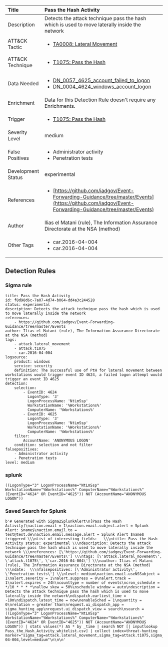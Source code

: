 | Title                | Pass the Hash Activity                                                                                                                                                 |
|:---------------------|:------------------------------------------------------------------------------------------------------------------------------------------------------------|
| Description          | Detects the attack technique pass the hash which is used to move laterally inside the network                                                                                                                                           |
| ATT&amp;CK Tactic    |  <ul><li>[TA0008: Lateral Movement](https://attack.mitre.org/tactics/TA0008)</li></ul>  |
| ATT&amp;CK Technique | <ul><li>[T1075: Pass the Hash](https://attack.mitre.org/techniques/T1075)</li></ul>  |
| Data Needed          | <ul><li>[DN_0057_4625_account_failed_to_logon](../Data_Needed/DN_0057_4625_account_failed_to_logon.md)</li><li>[DN_0004_4624_windows_account_logon](../Data_Needed/DN_0004_4624_windows_account_logon.md)</li></ul>  |
| Enrichment           |  Data for this Detection Rule doesn't require any Enrichments.  |
| Trigger              | <ul><li>[T1075: Pass the Hash](../Triggers/T1075.md)</li></ul>  |
| Severity Level       | medium |
| False Positives      | <ul><li>Administrator activity</li><li>Penetration tests</li></ul>  |
| Development Status   | experimental |
| References           | <ul><li>[https://github.com/iadgov/Event-Forwarding-Guidance/tree/master/Events](https://github.com/iadgov/Event-Forwarding-Guidance/tree/master/Events)</li></ul>  |
| Author               | Ilias el Matani (rule), The Information Assurance Directorate at the NSA (method) |
| Other Tags           | <ul><li>car.2016-04-004</li><li>car.2016-04-004</li></ul> | 

## Detection Rules

### Sigma rule

```
title: Pass the Hash Activity
id: f8d98d6c-7a07-4d74-b064-dd4a3c244528
status: experimental
description: Detects the attack technique pass the hash which is used to move laterally inside the network
references:
    - https://github.com/iadgov/Event-Forwarding-Guidance/tree/master/Events
author: Ilias el Matani (rule), The Information Assurance Directorate at the NSA (method)
tags:
    - attack.lateral_movement
    - attack.t1075
    - car.2016-04-004
logsource:
    product: windows
    service: security
    definition: The successful use of PtH for lateral movement between workstations would trigger event ID 4624, a failed logon attempt would trigger an event ID 4625
detection:
    selection:
        - EventID: 4624
          LogonType: '3'
          LogonProcessName: 'NtLmSsp'
          WorkstationName: '%Workstations%'
          ComputerName: '%Workstations%'
        - EventID: 4625
          LogonType: '3'
          LogonProcessName: 'NtLmSsp'
          WorkstationName: '%Workstations%'
          ComputerName: '%Workstations%'
    filter:
        AccountName: 'ANONYMOUS LOGON'
    condition: selection and not filter
falsepositives:
    - Administrator activity
    - Penetration tests
level: medium

```





### splunk
    
```
((LogonType="3" LogonProcessName="NtLmSsp" WorkstationName="%Workstations%" ComputerName="%Workstations%" (EventID="4624" OR EventID="4625")) NOT (AccountName="ANONYMOUS LOGON"))
```






### Saved Search for Splunk

```
b'# Generated with Sigma2SplunkAlert\n[Pass the Hash Activity]\naction.email = 1\naction.email.subject.alert = Splunk Alert: $name$\naction.email.to = test@test.de\naction.email.message.alert = Splunk Alert $name$ triggered \\\nList of interesting fields:   \\\ntitle: Pass the Hash Activity status: experimental \\\ndescription: Detects the attack technique pass the hash which is used to move laterally inside the network \\\nreferences: [\'https://github.com/iadgov/Event-Forwarding-Guidance/tree/master/Events\'] \\\ntags: [\'attack.lateral_movement\', \'attack.t1075\', \'car.2016-04-004\'] \\\nauthor: Ilias el Matani (rule), The Information Assurance Directorate at the NSA (method) \\\ndate:  \\\nfalsepositives: [\'Administrator activity\', \'Penetration tests\'] \\\nlevel: medium\naction.email.useNSSubject = 1\nalert.severity = 1\nalert.suppress = 0\nalert.track = 1\nalert.expires = 24h\ncounttype = number of events\ncron_schedule = */10 * * * *\nallow_skew = 50%\nschedule_window = auto\ndescription = Detects the attack technique pass the hash which is used to move laterally inside the network\ndispatch.earliest_time = -10m\ndispatch.latest_time = now\nenableSched = 1\nquantity = 0\nrelation = greater than\nrequest.ui_dispatch_app = sigma_hunting_app\nrequest.ui_dispatch_view = search\nsearch = ((LogonType="3" LogonProcessName="NtLmSsp" WorkstationName="%Workstations%" ComputerName="%Workstations%" (EventID="4624" OR EventID="4625")) NOT (AccountName="ANONYMOUS LOGON")) | stats values(*) AS * by _time | search NOT [| inputlookup Pass_the_Hash_Activity_whitelist.csv] | collect index=threat-hunting marker="sigma_tag=attack.lateral_movement,sigma_tag=attack.t1075,sigma_tag=car.2016-04-004,level=medium"\n\n\n'
```
